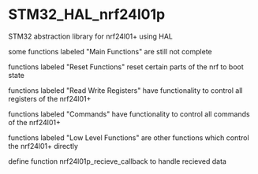 # STM32_HAL_nrf24l01p
STM32 abstraction library for nrf24l01+ using HAL

some functions labeled "Main Functions" are still not complete

functions labeled "Reset Functions" reset certain parts of the nrf to boot state

functions labeled "Read Write Registers" have functionality to control all registers of the nrf24l01+

functions labeled "Commands" have functionality to control all commands of the nrf24l01+

functions labeled "Low Level Functions" are other functions which control the nrf24l01+ directly

define function nrf24l01p_recieve_callback to handle recieved data
